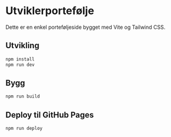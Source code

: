 # Utviklerportefølje

Dette er en enkel porteføljeside bygget med Vite og Tailwind CSS.

## Utvikling

```bash
npm install
npm run dev
```

## Bygg

```bash
npm run build
```

## Deploy til GitHub Pages

```bash
npm run deploy
```
